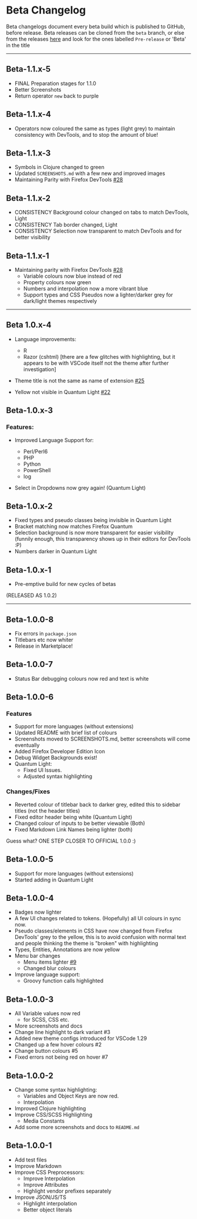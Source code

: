# Beta Changelog

Beta changelogs document every beta build which is published to GitHub, before release. Beta releases can be cloned from the `beta` branch, or else from the releases [here](https://github.com/beastdestroyer/vscode-firefox-quantum-themes/releases) and look for the ones labelled `Pre-release` or 'Beta' in the title

---

## Beta-1.1.x-5

- FINAL Preparation stages for 1.1.0
- Better Screenshots
- Return operator `new` back to purple

## Beta-1.1.x-4

- Operators now coloured the same as types (light grey) to maintain consistency with DevTools, and to stop the amount of blue! 

## Beta-1.1.x-3

- Symbols in Clojure changed to green
- Updated `SCREENSHOTS.md` with a few new and improved images
- Maintaining Parity with Firefox DevTools [#28](https://github.com/beastdestroyer/vscode-firefox-quantum-themes/issues/28)

## Beta-1.1.x-2

- CONSISTENCY Background colour changed on tabs to match DevTools, Light
- CONSISTENCY Tab border changed, Light
- CONSISTENCY Selection now transparent to match DevTools and for better visibility

## Beta-1.1.x-1

- Maintaining parity with Firefox DevTools [#28](https://github.com/beastdestroyer/vscode-firefox-quantum-themes/issues/28)
  - Variable colours now blue instead of red
  - Property colours now green
  - Numbers and interpolation now a more vibrant blue
  - Support types and CSS Pseudos now a lighter/darker grey for dark/light themes respectively

---

## Beta 1.0.x-4

- Language improvements:
  - R
  - Razor (cshtml) \[there are a few glitches with highlighting, but it appears to be with VSCode itself not the theme after further investigation]

- Theme title is not the same as name of extension [#25](https://github.com/beastdestroyer/vscode-firefox-quantum-themes/issues/25)
- Yellow not visible in Quantum Light [#22](https://github.com/beastdestroyer/vscode-firefox-quantum-themes/issues/22)

## Beta-1.0.x-3

### Features:

- Improved Language Support for:
  - Perl/Perl6
  - PHP
  - Python
  - PowerShell
  - log

- Select in Dropdowns now grey again! (Quantum Light)

## Beta-1.0.x-2

- Fixed types and pseudo classes being invisible in Quantum Light
- Bracket matching now matches Firefox Quantum
- Selection background is now more transparent for easier visibility (funnily enough, this transparency shows up in their editors for DevTools :P)
- Numbers darker in Quantum Light

## Beta-1.0.x-1

- Pre-emptive build for new cycles of betas

(RELEASED AS 1.0.2)

---

## Beta-1.0.0-8

- Fix errors in `package.json`
- Titlebars etc now whiter
- Release in Marketplace!

## Beta-1.0.0-7

- Status Bar debugging colours now red and text is white

## Beta-1.0.0-6

### Features

- Support for more languages (without extensions)
- Updated README with brief list of colours
- Screenshots moved to SCREENSHOTS.md, better screenshots will come eventually
- Added Firefox Developer Edition Icon
- Debug Widget Backgrounds exist!
- Quantum Light:
  - Fixed UI Issues.
  - Adjusted syntax highlighting

### Changes/Fixes

- Reverted colour of titlebar back to darker grey, edited this to sidebar titles (not the header titles)
- Fixed editor header being white (Quantum Light)
- Changed colour of inputs to be better viewable (Both)
- Fixed Markdown Link Names being lighter (both)

Guess what? ONE STEP CLOSER TO OFFICIAL 1.0.0 :)

## Beta-1.0.0-5

- Support for more languages (without extensions)
- Started adding in Quantum Light

## Beta-1.0.0-4

- Badges now lighter
- A few UI changes related to tokens. (Hopefully) all UI colours in sync now.
- Pseudo classes/elements in CSS have now changed from Firefox DevTools' grey to the yellow, this is to avoid confusion with normal text and people thinking the theme is "broken" with highlighting
- Types, Entities, Annotations are now yellow
- Menu bar changes
  - Menu items lighter [#9](https://github.com/beastdestroyer/vscode-firefox-quantum-themes/issues/9)
  - Changed blur colours
- Improve language support:
  - Groovy function calls highlighted

## Beta-1.0.0-3

- All Variable values now red
  - for SCSS, CSS etc.
- More screenshots and docs
- Change line highlight to dark variant #3
- Added new theme configs introduced for VSCode 1.29
- Changed up a few hover colours #2
- Change button colours #5
- Fixed errors not being red on hover #7

## Beta-1.0.0-2

- Change some syntax highlighting:
  - Variables and Object Keys are now red.
  - Interpolation
- Improved Clojure highlighting
- Improve CSS/SCSS Highlighting
  - Media Constants
- Add some more screenshots and docs to `README.md`

## Beta-1.0.0-1

- Add test files
- Improve Markdown
- Improve CSS Preprocessors:
  - Improve Interpolation
  - Improve Attributes
  - Highlight vendor prefixes separately
- Improve JSON/JS/TS
  - Highlight interpolation
  - Better object literals
